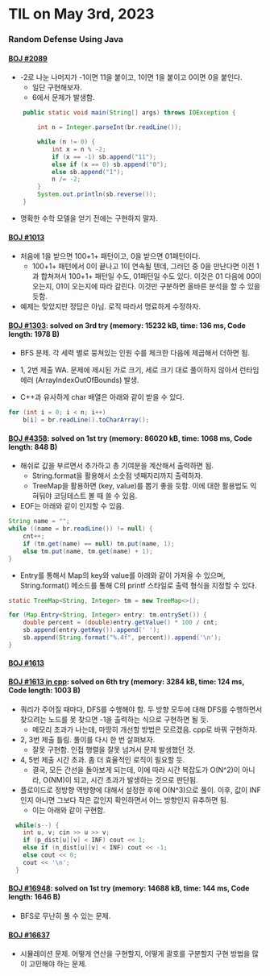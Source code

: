 # **TIL on May 3rd, 2023**

### Random Defense Using Java
#### [BOJ #2089](../../../Problem%20Solving/boj/random%20defense/2089-05-03-2023.java)
* -2로 나눈 나머지가 -1이면 11을 붙이고, 1이면 1을 붙이고 0이면 0을 붙인다.
  - 일단 구현해보자.
  - 6에서 문제가 발생함. 

```java
    public static void main(String[] args) throws IOException {

        int n = Integer.parseInt(br.readLine());

        while (n != 0) {
            int x = n % -2;
            if (x == -1) sb.append("11");
            else if (x == 0) sb.append("0");
            else sb.append("1");
            n /= -2;
        }
        System.out.println(sb.reverse());
    }
```

* 명확한 수학 모델을 얻기 전에는 구현하지 말자.

#### [BOJ #1013](../../../Problem%20Solving/boj/random%20defense/1013-05-03-2023.java)
* 처음에 1을 받으면 100+1+ 패턴이고, 0을 받으면 01패턴이다.
  - 100+1+ 패턴에서 0이 끝나고 1이 연속될 텐데, 그러던 중 0을 만난다면 이전 1과 합쳐져서 100+1+ 패턴일 수도, 01패턴일 수도 있다. 이것은 01 다음에 00이 오는지, 01이 오는지에 따라 갈린다. 이것만 구분하면 올바른 분석을 할 수 있을 듯함.
* 예제는 맞았지만 정답은 아님. 로직 따라서 명료하게 수정하자.


#### [BOJ #1303](../../../Problem%20Solving/boj/random%20defense/1303-05-03-2023.java): solved on 3rd try (memory: 15232 kB, time: 136 ms, Code length: 1978 B)
* BFS 문제. 각 세력 별로 뭉쳐있는 인원 수를 체크한 다음에 제곱해서 더하면 됨.
* 1, 2번 제출 WA. 문제에 제시된 가로 크기, 세로 크기 대로 풀이하지 않아서 런타임 에러 (ArrayIndexOutOfBounds) 발생.

* C++과 유사하게 char 배열은 아래와 같이 받을 수 있다.
```java
for (int i = 0; i < n; i++)
    b[i] = br.readLine().toCharArray();
```


#### [BOJ #4358](../../../Problem%20Solving/boj/random%20defense/4358-05-03-2023.java): solved on 1st try (memory: 86020 kB, time: 1068 ms, Code length: 848 B)
* 해쉬로 값을 부르면서 추가하고 총 기여분을 계산해서 출력하면 됨.
  - String.format을 활용해서 소숫점 넷째자리까지 출력하자.
  - TreeMap을 활용하면 (key, value)를 뽑기 좋을 듯함. 이에 대한 활용법도 익혀둬야 코딩테스트 볼 때 쓸 수 있음.
* EOF는 아래와 같이 인지할 수 있음.

```java
String name = "";
while ((name = br.readLine()) != null) {
    cnt++;
    if (tm.get(name) == null) tm.put(name, 1);
    else tm.put(name, tm.get(name) + 1);
}
```

* Entry를 통해서 Map의 key와 value를 아래와 같이 가져올 수 있으며, String.format() 메소드를 통해 C의 printf 스타일로 출력 형식을 지정할 수 있다.

```java
static TreeMap<String, Integer> tm = new TreeMap<>();

for (Map.Entry<String, Integer> entry: tm.entrySet()) {
    double percent = (double)entry.getValue() * 100 / cnt;
    sb.append(entry.getKey()).append(' ');
    sb.append(String.format("%.4f", percent)).append('\n');
}
```


#### [BOJ #1613](../../../Problem%20Solving/boj/random%20defense/1613-05-03-2023.java)
#### [BOJ #1613 in cpp](../../../Problem%20Solving/boj/random%20defense/1613-05-03-2023.cpp): solved on 6th try (memory: 3284 kB, time: 124 ms, Code length: 1003 B)
* 쿼리가 주어질 때마다, DFS를 수행해야 함. 두 방향 모두에 대해 DFS를 수행하면서 찾으려는 노드를 못 찾으면 -1을 출력하는 식으로 구현하면 될 듯.
  - 메모리 초과가 나는데, 마땅히 개선할 방법은 모르겠음. cpp로 바꿔 구현하자.
* 2, 3번 제출 틀림. 풀이를 다시 한 번 살펴보자.
  - 잘못 구현함. 인접 행렬을 잘못 넘겨서 문제 발생했던 것.
* 4, 5번 제출 시간 초과. 좀 더 효율적인 로직이 필요할 듯.
  - 결국, 모든 간선을 돌아보게 되는데, 이에 따라 시간 복잡도가 O(N^2)이 아니라, O(NM)이 되고, 시간 초과가 발생하는 것으로 판단됨.
* 플로이드로 정방향 역방향에 대해서 설정한 후에 O(N^3)으로 풀이. 이후, 값이 INF인지 아니면 그보다 작은 값인지 확인하면서 어느 방향인지 유추하면 됨.
  - 이는 아래와 같이 구현함.

```cpp
  while(s--) {
    int u, v; cin >> u >> v;
    if (p_dist[u][v] < INF) cout << 1;
    else if (n_dist[u][v] < INF) cout << -1;
    else cout << 0;
    cout << '\n';
  }
```

#### [BOJ #16948](../../../Problem%20Solving/boj/random%20defense/16948-05-03-2023.java): solved on 1st try (memory: 14688 kB, time: 144 ms, Code length: 1646 B)
* BFS로 무난히 풀 수 있는 문제.


#### [BOJ #16637](../../../Problem%20Solving/boj/random%20defense/16637-05-03-2023.java)
* 시뮬레이션 문제. 어떻게 연산을 구현할지, 어떻게 괄호를 구분할지 구현 방법을 많이 고민해야 하는 문제.